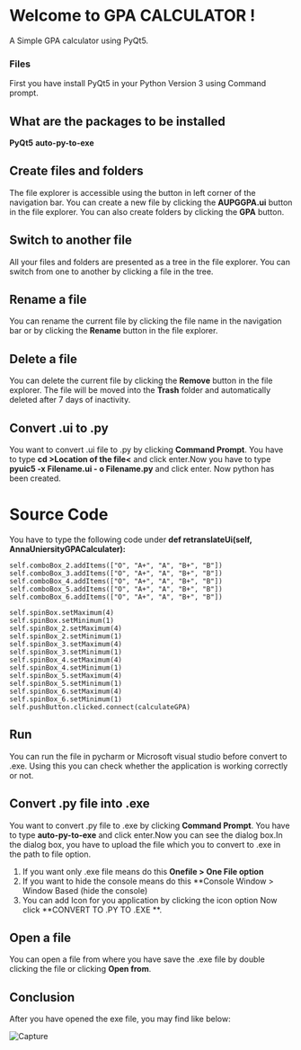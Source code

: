 # Welcome to GPA CALCULATOR !
A Simple GPA calculator using PyQt5.

### Files 
First you have install PyQt5 in your Python Version 3 using Command prompt.

## What are the packages to be installed

**PyQt5**
**auto-py-to-exe**

## Create files and folders

The file explorer is accessible using the button in left corner of the navigation bar. You can create a new file by clicking the **AUPGGPA.ui** button in the file explorer. You can also create folders by clicking the **GPA** button.

## Switch to another file

All your files and folders are presented as a tree in the file explorer. You can switch from one to another by clicking a file in the tree.

## Rename a file

You can rename the current file by clicking the file name in the navigation bar or by clicking the **Rename** button in the file explorer.

## Delete a file

You can delete the current file by clicking the **Remove** button in the file explorer. The file will be moved into the **Trash** folder and automatically deleted after 7 days of inactivity.

## Convert .ui to .py

You want to convert .ui file to .py by clicking **Command Prompt**. You have to type **cd  >Location of the file<** and click enter.Now you have to type   **pyuic5 -x Filename.ui - o Filename.py** and click enter. Now python has been created.


# Source Code 
You have to type the following code under
 **def retranslateUi(self, AnnaUniersityGPACalculater):**

```self.comboBox.addItems(["O", "A+", "A", "B+", "B"])  
self.comboBox_2.addItems(["O", "A+", "A", "B+", "B"])  
self.comboBox_3.addItems(["O", "A+", "A", "B+", "B"])  
self.comboBox_4.addItems(["O", "A+", "A", "B+", "B"])  
self.comboBox_5.addItems(["O", "A+", "A", "B+", "B"])  
self.comboBox_6.addItems(["O", "A+", "A", "B+", "B"])  
  
self.spinBox.setMaximum(4)  
self.spinBox.setMinimum(1)  
self.spinBox_2.setMaximum(4)  
self.spinBox_2.setMinimum(1)  
self.spinBox_3.setMaximum(4)  
self.spinBox_3.setMinimum(1)  
self.spinBox_4.setMaximum(4)  
self.spinBox_4.setMinimum(1)  
self.spinBox_5.setMaximum(4)  
self.spinBox_5.setMinimum(1)  
self.spinBox_6.setMaximum(4)  
self.spinBox_6.setMinimum(1)  
self.pushButton.clicked.connect(calculateGPA)
```

## Run 
You can run the file in pycharm or Microsoft visual studio before convert to .exe. Using this you can check whether the application is working correctly or not.

## Convert .py file into .exe 
 You want to convert .py file to .exe by clicking **Command Prompt**. You have to type **auto-py-to-exe** and click enter.Now you can see the dialog box.In the dialog box, you have to upload the file which you to convert to .exe in the path to file option.
1. If you want only .exe file means do this **Onefile > One File option**
2. If you want to hide the console means do this **Console Window > Window Based (hide the console) 
3. You can add Icon for you application by clicking the icon option
Now click **CONVERT TO .PY TO .EXE **.

## Open a file

You can open a file from where you have save the .exe file by double clicking the file or clicking **Open from**.

## Conclusion 
After you have opened the exe file, you may find like below:


![Capture](https://user-images.githubusercontent.com/71083334/95010887-7d08b000-064a-11eb-83fa-1f41b738dd91.JPG) 

